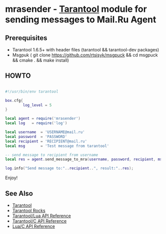 # mrasender - [Tarantool][] module for sending messages to Mail.Ru Agent

## Prerequisites

 * Tarantool 1.6.5+ with header files (tarantool && tarantool-dev packages)
 * Msgpuk ( git clone https://github.com/rtsisyk/msgpuck && cd msgpuck && cmake . && make install)

## HOWTO
```lua

#!/usr/bin/env tarantool

box.cfg{
        log_level = 5
}

local agent = require('mrasender')
local log   = require('log')

local username  = 'USERNAME@mail.ru'
local password  = 'PASSWORD'
local recipient = 'RECIPIENT@mail.ru'
local msg       = 'Test message from tarantool'

-- send message to recipient from username
local res = agent.send_message_to_mra(username, password, recipient, msg)

log.info("Send message to:"..recipient..", result:"..res);

```
Enjoy!

## See Also

 * [Tarantool][]
 * [Tarantool Rocks][TarantoolRocks]
 * [Tarantool/Lua API Reference][TarantoolLuaReference]
 * [Tarantool/C API Reference][TarantoolCReference]
 * [Lua/C API Reference][LuaCReference]

[Tarantool]: http://github.com/tarantool/tarantool
[Download]: http://tarantool.org/download.html
[RockSpec]: https://github.com/keplerproject/luarocks/wiki/Rockspec-format
[LuaCReference]: http://pgl.yoyo.org/luai/i/_
[TarantoolLuaReference]: http://tarantool.org/doc/reference/index.html
[TarantoolCReference]: http://tarantool.org/doc/reference/capi.html
[TarantoolRocks]: https://github.com/tarantool/rocks
